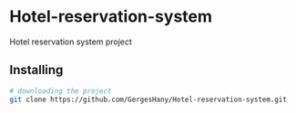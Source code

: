# Hotel-reservation-system
Hotel reservation system project 


## Installing
```bash
# downloading the project
git clone https://github.com/GergesHany/Hotel-reservation-system.git
```